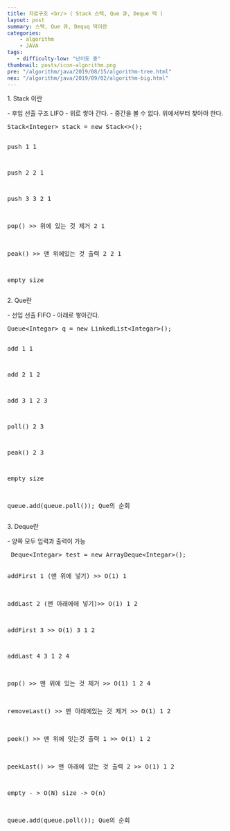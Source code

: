 ```yaml
---
title: 자료구조 <br/> ( Stack 스택, Que 큐, Deque 덱 )
layout: post
summary: 스택, Que 큐, Dequq 댁이란
categories: 
    - algorithm
    - JAVA
tags: 
   - difficulty-low: "난이도 중"
thumbnail: posts/icon-algorithm.png
pre: "/algorithm/java/2019/08/15/algorithm-tree.html"
nex: "/algorithm/java/2019/09/02/algorithm-big.html"
---
```

<p class="bold-text">1. Stack 이란</p>
 - 후입 선출 구조 LIFO
 - 위로 쌓아 간다.
 - 중간을 볼 수 없다. 위에서부터 찾아야 한다.
<pre>
Stack&lt;Integer> stack = new Stack&lt;>();

push 1
1

push 2
2
1

push 3
3
2
1

pop() >> 위에 있는 것 제거 
2
1

peak() >> 맨 위에있는 것 출력 2
2
1

empty
size
</pre>

<p class="bold-text">2. Que란</p>
 - 선입 선출 FIFO
 - 아래로 쌓아간다.
<pre>
Queue&lt;Integar> q = new LinkedList&lt;Integar>();

add 1 
1

add 2
1
2

add 3
1
2
3

poll()
2
3

peak()
2
3

empty 
size

queue.add(queue.poll());
Que의 순회 
</pre>

<p class="bold-text">3. Deque란</p>
 - 양쪽 모두 입력과 출력이 가능
<pre>
 Deque&lt;Integar> test = new ArrayDeque&lt;Integar>();


addFirst 1 (맨 위에 넣기) >> O(1)
1

addLast 2 (맨 아래에에 넣기)>> O(1)
1
2

addFirst 3 >> O(1)
3
1
2

addLast 4
3
1
2
4

pop() >> 맨 위에 있는 것 제거 >> O(1)
1
2
4

removeLast() >> 맨 아래에있는 것 제거 >> O(1)
1
2

peek() >> 맨 위에 잇는것 출력 1 >> O(1)
1
2

peekLast() >> 맨 아래에 있는 것 출력 2 >> O(1)
1
2

empty - > O(N)
size -> O(n)

queue.add(queue.poll());
Que의 순회 
</pre>
